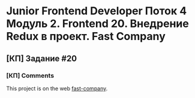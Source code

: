 # Junior Frontend Developer Поток 4 Модуль 2. Frontend 20. Внедрение Redux в проект. Fast Company

## [КП] Задание #20
### [КП] Comments

This project is on the web [fast-company](http://fast-company.stael.ru/).
